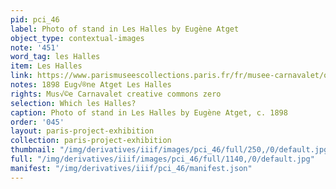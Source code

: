 ```yaml
---
pid: pci_46
label: Photo of stand in Les Halles by Eugène Atget
object_type: contextual-images
note: '451'
word_tag: les Halles
item: Les Halles
link: https://www.parismuseescollections.paris.fr/fr/musee-carnavalet/oeuvres/etalage-de-poisson-au-marche-des-halles-pavillon-baltard-1er-arrondissement#infos-principales
notes: 1898 Eug√®ne Atget Les Halles
rights: Mus√©e Carnavalet creative commons zero
selection: Which les Halles?
caption: Photo of stand in Les Halles by Eugène Atget, c. 1898
order: '045'
layout: paris-project-exhibition
collection: paris-project-exhibition
thumbnail: "/img/derivatives/iiif/images/pci_46/full/250,/0/default.jpg"
full: "/img/derivatives/iiif/images/pci_46/full/1140,/0/default.jpg"
manifest: "/img/derivatives/iiif/pci_46/manifest.json"
---
```

